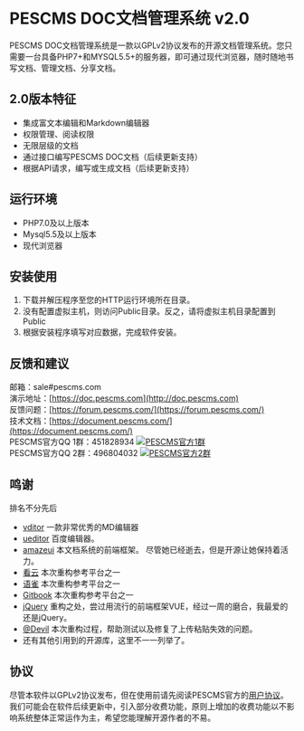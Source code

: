 # PESCMS DOC文档管理系统 v2.0
PESCMS DOC文档管理系统是一款以GPLv2协议发布的开源文档管理系统。您只需要一台具备PHP7+和MYSQL5.5+的服务器，即可通过现代浏览器，随时随地书写文档、管理文档、分享文档。  
## 2.0版本特征  

* 集成富文本编辑和Markdown编辑器
* 权限管理、阅读权限
* 无限层级的文档
* 通过接口编写PESCMS DOC文档（后续更新支持）
* 根据API请求，编写或生成文档（后续更新支持）

## 运行环境  
* PHP7.0及以上版本  
* Mysql5.5及以上版本  
* 现代浏览器  

## 安装使用
1. 下载并解压程序至您的HTTP运行环境所在目录。
2. 没有配置虚拟主机，则访问Public目录。反之，请将虚拟主机目录配置到Public
3. 根据安装程序填写对应数据，完成软件安装。

## 反馈和建议
邮箱：sale#pescms.com  
演示地址：[https://doc.pescms.com](http://doc.pescms.com)  
反馈问题：[https://forum.pescms.com/](https://forum.pescms.com/)  
技术文档：[https://document.pescms.com/](https://document.pescms.com/)  
PESCMS官方QQ 1群：451828934 <a target="_blank" href="http://shang.qq.com/wpa/qunwpa?idkey=70b9d382c5751b7b64117191a71d083fbab885f1fb7c009f0dc427851300be3a"><img border="0" src="http://pub.idqqimg.com/wpa/images/group.png" alt="PESCMS官方1群" title="PESCMS官方1群"></a>  
PESCMS官方QQ 2群：496804032 <a target="_blank" href="https://jq.qq.com/?_wv=1027&k=5HqmNLN"><img border="0" src="http://pub.idqqimg.com/wpa/images/group.png" alt="PESCMS官方2群" title="PESCMS官方2群"></a>  

## 鸣谢
排名不分先后  
* [vditor](https://b3log.org/vditor/) 一款非常优秀的MD编辑器  
* [ueditor](https://fex.baidu.com/ueditor/) 百度编辑器。  
* [amazeui](https://github.com/amazeui/amazeui) 本文档系统的前端框架。 尽管她已经逝去，但是开源让她保持着活力。  
* [看云](https://www.kancloud.cn/) 本次重构参考平台之一  
* [语雀](https://www.yuque.com/) 本次重构参考平台之一  
* [Gitbook](https://www.gitbook.com/) 本次重构参考平台之一  
* [jQuery](https://jquery.com/) 重构之处，尝过用流行的前端框架VUE，经过一周的磨合，我最爱的还是jQuery。  
* [@Devil](https://gitee.com/zongzhige/) 本次重构过程，帮助测试以及修复了上传粘贴失效的问题。
* 还有其他引用到的开源库，这里不一一列举了。
## 协议
尽管本软件以GPLv2协议发布，但在使用前请先阅读PESCMS官方的[用户协议](https://www.pescms.com/article/view/-1.html)。  
我们可能会在软件后续更新中，引入部分收费功能，原则上增加的收费功能以不影响系统整体正常运作为主，希望您能理解开源作者的不易。